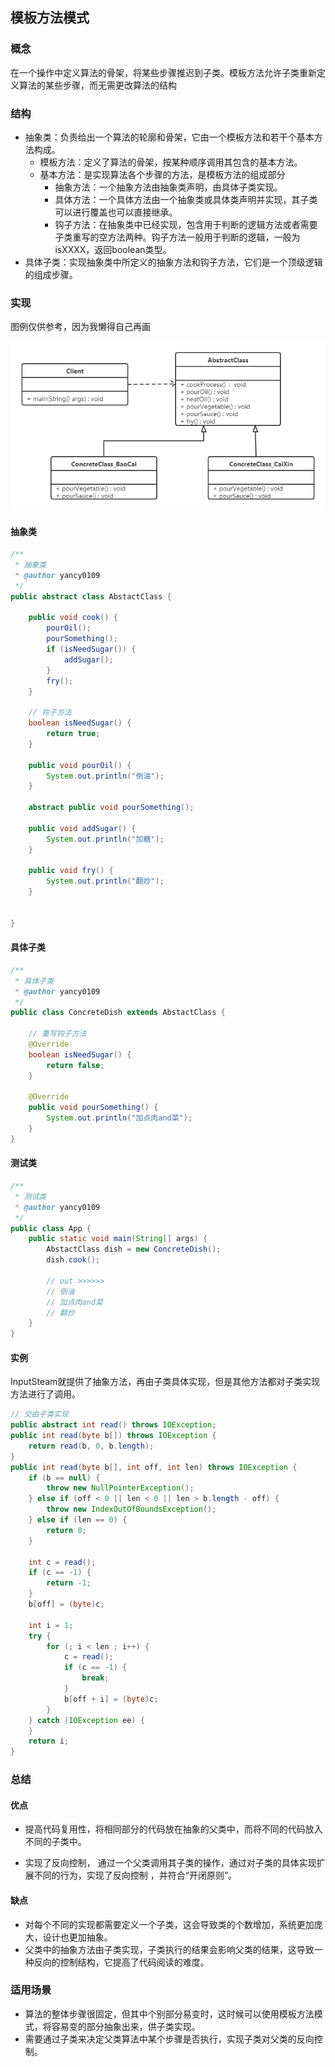 ## 模板方法模式

### 概念

在一个操作中定义算法的骨架，将某些步骤推迟到子类。模板方法允许子类重新定义算法的某些步骤，而无需更改算法的结构

### 结构

- 抽象类：负责给出一个算法的轮廓和骨架，它由一个模板方法和若干个基本方法构成。
  - 模板方法：定义了算法的骨架，按某种顺序调用其包含的基本方法。
  - 基本方法：是实现算法各个步骤的方法，是模板方法的组成部分
    - 抽象方法：一个抽象方法由抽象类声明，由具体子类实现。
    - 具体方法：一个具体方法由一个抽象类或具体类声明并实现，其子类可以进行覆盖也可以直接继承。
    - 钩子方法：在抽象类中已经实现，包含用于判断的逻辑方法或者需要子类重写的空方法两种。钩子方法一般用于判断的逻辑，一般为isXXXX，返回boolean类型。
- 具体子类：实现抽象类中所定义的抽象方法和钩子方法，它们是一个顶级逻辑的组成步骤。

### 实现

图例仅供参考，因为我懒得自己再画

![image-20230305145206393](https://raw.githubusercontent.com/yancy0109/image/main/img/image-20230305145206393.png)

#### 抽象类

```java
/**
 * 抽象类
 * @author yancy0109
 */
public abstract class AbstactClass {

    public void cook() {
        pourOil();
        pourSomething();
        if (isNeedSugar()) {
            addSugar();
        }
        fry();
    }

    // 钩子方法
    boolean isNeedSugar() {
        return true;
    }

    public void pourOil() {
        System.out.println("倒油");
    }

    abstract public void pourSomething();

    public void addSugar() {
        System.out.println("加糖");
    }

    public void fry() {
        System.out.println("翻炒");
    }


}
```

#### 具体子类

```java
/**
 * 具体子类
 * @author yancy0109
 */
public class ConcreteDish extends AbstactClass {

    // 重写钩子方法
    @Override
    boolean isNeedSugar() {
        return false;
    }

    @Override
    public void pourSomething() {
        System.out.println("加点肉and菜");
    }
}
```

#### 测试类

```java
/**
 * 测试类
 * @author yancy0109
 */
public class App {
    public static void main(String[] args) {
        AbstactClass dish = new ConcreteDish();
        dish.cook();

        // out >>>>>>
        // 倒油
        // 加点肉and菜
        // 翻炒
    }
}
```



#### 实例

InputSteam就提供了抽象方法，再由子类具体实现，但是其他方法都对子类实现方法进行了调用。

```java
// 交由子类实现
public abstract int read() throws IOException;
public int read(byte b[]) throws IOException {
    return read(b, 0, b.length);
}
public int read(byte b[], int off, int len) throws IOException {
    if (b == null) {
        throw new NullPointerException();
    } else if (off < 0 || len < 0 || len > b.length - off) {
        throw new IndexOutOfBoundsException();
    } else if (len == 0) {
        return 0;
    }

    int c = read();
    if (c == -1) {
        return -1;
    }
    b[off] = (byte)c;

    int i = 1;
    try {
        for (; i < len ; i++) {
            c = read();
            if (c == -1) {
                break;
            }
            b[off + i] = (byte)c;
        }
    } catch (IOException ee) {
    }
    return i;
}
```



### 总结

#### 优点
- 提高代码复用性，将相同部分的代码放在抽象的父类中，而将不同的代码放入不同的子类中。

-  实现了反向控制， 通过一个父类调用其子类的操作，通过对子类的具体实现扩展不同的行为，实现了反向控制 ，并符合“开闭原则”。
#### 缺点
- 对每个不同的实现都需要定义一个子类，这会导致类的个数增加，系统更加庞大，设计也更加抽象。
- 父类中的抽象方法由子类实现，子类执行的结果会影响父类的结果，这导致一种反向的控制结构，它提高了代码阅读的难度。


###  适用场景

* 算法的整体步骤很固定，但其中个别部分易变时，这时候可以使用模板方法模式，将容易变的部分抽象出来，供子类实现。
* 需要通过子类来决定父类算法中某个步骤是否执行，实现子类对父类的反向控制。